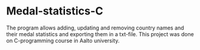 # Medal-statistics-C
The program allows adding, updating and removing country names and their medal statistics and exporting them in a txt-file. This project was done on C-programming course in Aalto university. 
